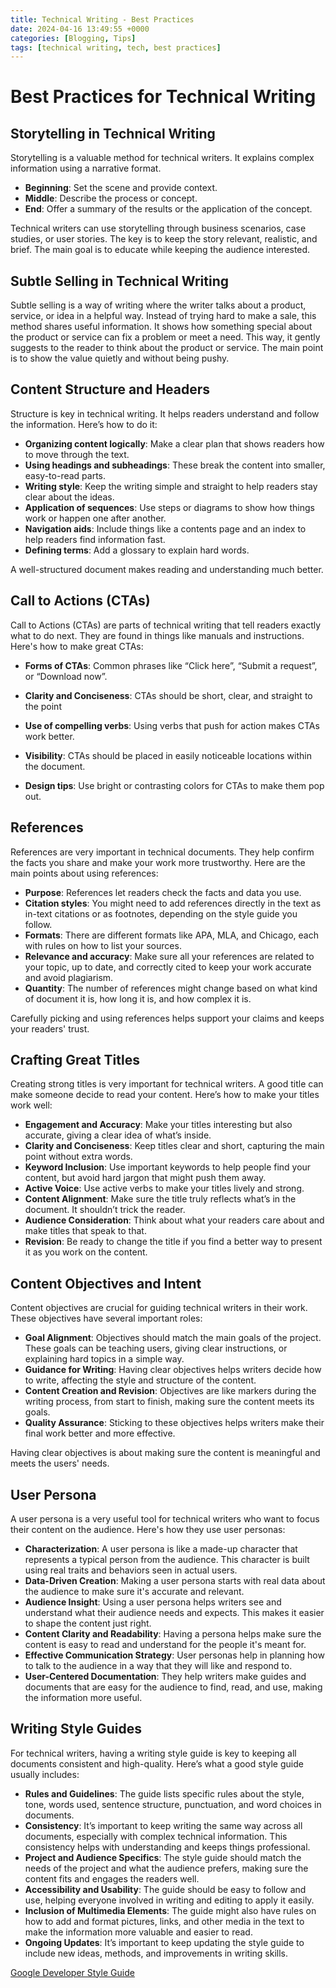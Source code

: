 ```yaml
---
title: Technical Writing - Best Practices
date: 2024-04-16 13:49:55 +0000
categories: [Blogging, Tips]
tags: [technical writing, tech, best practices]
---
```


# Best Practices for Technical Writing

## Storytelling in Technical Writing

Storytelling is a valuable method for technical writers. It explains complex information using a narrative format.

* **Beginning**: Set the scene and provide context.
* **Middle**: Describe the process or concept.
* **End**: Offer a summary of the results or the application of the concept.

Technical writers can use storytelling through business scenarios, case studies, or user stories. The key is to keep the story relevant, realistic, and brief. The main goal is to educate while keeping the audience interested.

## Subtle Selling in Technical Writing

Subtle selling is a way of writing where the writer talks about a product, service, or idea in a helpful way. Instead of trying hard to make a sale, this method shares useful information. It shows how something special about the product or service can fix a problem or meet a need. This way, it gently suggests to the reader to think about the product or service. The main point is to show the value quietly and without being pushy.

## Content Structure and Headers

Structure is key in technical writing. It helps readers understand and follow the information. Here’s how to do it:

* **Organizing content logically**: Make a clear plan that shows readers how to move through the text.
* **Using headings and subheadings**: These break the content into smaller, easy-to-read parts.
* **Writing style**: Keep the writing simple and straight to help readers stay clear about the ideas.
* **Application of sequences**: Use steps or diagrams to show how things work or happen one after another.
* **Navigation aids**: Include things like a contents page and an index to help readers find information fast.
* **Defining terms**: Add a glossary to explain hard words.

A well-structured document makes reading and understanding much better.

## Call to Actions (CTAs)

Call to Actions (CTAs) are parts of technical writing that tell readers exactly what to do next. They are found in things like manuals and instructions. Here's how to make great CTAs:

* **Forms of CTAs**: Common phrases like “Click here”, “Submit a request”, or “Download now”.

* **Clarity and Conciseness**: CTAs should be short, clear, and straight to the point

* **Use of compelling verbs**: Using verbs that push for action makes CTAs work better.

* **Visibility**: CTAs should be placed in easily noticeable locations within the document.

* **Design tips**: Use bright or contrasting colors for CTAs to make them pop out.

## References

References are very important in technical documents. They help confirm the facts you share and make your work more trustworthy. Here are the main points about using references:

* **Purpose**: References let readers check the facts and data you use.
* **Citation styles**: You might need to add references directly in the text as in-text citations or as footnotes, depending on the style guide you follow.
* **Formats**: There are different formats like APA, MLA, and Chicago, each with rules on how to list your sources.
* **Relevance and accuracy**: Make sure all your references are related to your topic, up to date, and correctly cited to keep your work accurate and avoid plagiarism.
* **Quantity**: The number of references might change based on what kind of document it is, how long it is, and how complex it is.

Carefully picking and using references helps support your claims and keeps your readers' trust.

## Crafting Great Titles

Creating strong titles is very important for technical writers. A good title can make someone decide to read your content. Here’s how to make your titles work well:

* **Engagement and Accuracy**: Make your titles interesting but also accurate, giving a clear idea of what’s inside.
* **Clarity and Conciseness**: Keep titles clear and short, capturing the main point without extra words.
* **Keyword Inclusion**: Use important keywords to help people find your content, but avoid hard jargon that might push them away.
* **Active Voice**: Use active verbs to make your titles lively and strong.
* **Content Alignment**: Make sure the title truly reflects what’s in the document. It shouldn’t trick the reader.
* **Audience Consideration**: Think about what your readers care about and make titles that speak to that.
* **Revision**: Be ready to change the title if you find a better way to present it as you work on the content.

## Content Objectives and Intent

Content objectives are crucial for guiding technical writers in their work. These objectives have several important roles:

* **Goal Alignment**: Objectives should match the main goals of the project. These goals can be teaching users, giving clear instructions, or explaining hard topics in a simple way.
* **Guidance for Writing**: Having clear objectives helps writers decide how to write, affecting the style and structure of the content.
* **Content Creation and Revision**: Objectives are like markers during the writing process, from start to finish, making sure the content meets its goals.
* **Quality Assurance**: Sticking to these objectives helps writers make their final work better and more effective.

Having clear objectives is about making sure the content is meaningful and meets the users' needs.

## User Persona

A user persona is a very useful tool for technical writers who want to focus their content on the audience. Here's how they use user personas:

* **Characterization**: A user persona is like a made-up character that represents a typical person from the audience. This character is built using real traits and behaviors seen in actual users.
* **Data-Driven Creation**: Making a user persona starts with real data about the audience to make sure it's accurate and relevant.
* **Audience Insight**: Using a user persona helps writers see and understand what their audience needs and expects. This makes it easier to shape the content just right.
* **Content Clarity and Readability**: Having a persona helps make sure the content is easy to read and understand for the people it's meant for.
* **Effective Communication Strategy**: User personas help in planning how to talk to the audience in a way that they will like and respond to.
* **User-Centered Documentation**: They help writers make guides and documents that are easy for the audience to find, read, and use, making the information more useful.

## Writing Style Guides

For technical writers, having a writing style guide is key to keeping all documents consistent and high-quality. Here’s what a good style guide usually includes:

* **Rules and Guidelines**: The guide lists specific rules about the style, tone, words used, sentence structure, punctuation, and word choices in documents.
* **Consistency**: It’s important to keep writing the same way across all documents, especially with complex technical information. This consistency helps with understanding and keeps things professional.
* **Project and Audience Specifics**: The style guide should match the needs of the project and what the audience prefers, making sure the content fits and engages the readers well.
* **Accessibility and Usability**: The guide should be easy to follow and use, helping everyone involved in writing and editing to apply it easily.
* **Inclusion of Multimedia Elements**: The guide might also have rules on how to add and format pictures, links, and other media in the text to make the information more valuable and easier to read.
* **Ongoing Updates**: It’s important to keep updating the style guide to include new ideas, methods, and improvements in writing skills.

[Google Developer Style Guide](https://developers.google.com/style)
